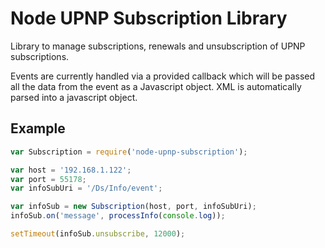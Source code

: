 Node UPNP Subscription Library
==============================

Library to manage subscriptions, renewals and unsubscription of UPNP subscriptions. 

Events are currently handled via a provided callback which will be passed all the data from the event as a Javascript object. XML is automatically parsed into a javascript object. 

## Example

```javascript
var Subscription = require('node-upnp-subscription');

var host = '192.168.1.122';
var port = 55178;
var infoSubUri = '/Ds/Info/event';

var infoSub = new Subscription(host, port, infoSubUri);
infoSub.on('message', processInfo(console.log));

setTimeout(infoSub.unsubscribe, 12000);
```

